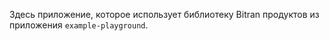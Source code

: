 Здесь приложение, которое использует библиотеку Bitran продуктов из приложения `example-playground`.
